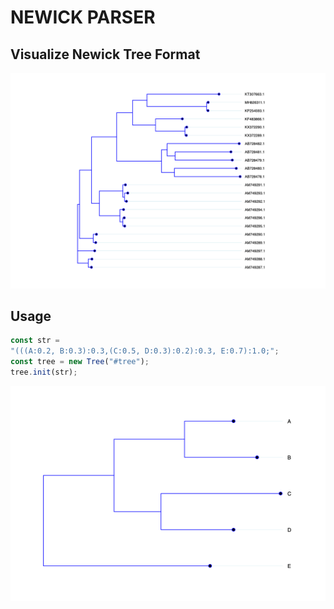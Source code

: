 # NEWICK PARSER
## Visualize Newick Tree Format
![newick-parser output image](newick-parser.png)

## Usage
```javascript
const str =
"(((A:0.2, B:0.3):0.3,(C:0.5, D:0.3):0.2):0.3, E:0.7):1.0;";
const tree = new Tree("#tree");
tree.init(str);
```
![newick-parser usage output image](usage.png)